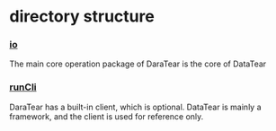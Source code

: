# directory structure
### [io](https://github.com/BeardedManZhao/dataTear/tree/core/src_code/src/main/java/zhao/io)
The main core operation package of DaraTear is the core of DataTear

### [runCli](https://github.com/BeardedManZhao/dataTear/tree/core/src_code/src/main/java/zhao/runCli)
DaraTear has a built-in client, which is optional. DataTear is mainly a framework, and the client is used for reference only.
